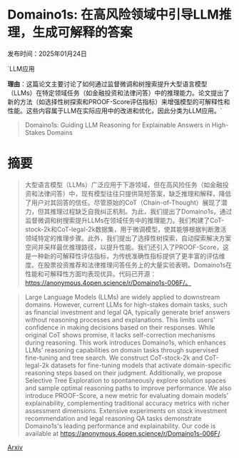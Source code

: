 # Domaino1s: 在高风险领域中引导LLM推理，生成可解释的答案

发布时间：2025年01月24日

`LLM应用

**理由**：这篇论文主要讨论了如何通过监督微调和树搜索提升大型语言模型（LLMs）在特定领域任务（如金融投资和法律问答）中的推理能力。论文提出了新的方法（如选择性树探索和PROOF-Score评估指标）来增强模型的可解释性和性能。这些内容属于LLM在实际应用中的改进和优化，因此分类为LLM应用。`

> Domaino1s: Guiding LLM Reasoning for Explainable Answers in High-Stakes Domains

# 摘要

> 大型语言模型（LLMs）广泛应用于下游领域，但在高风险任务（如金融投资和法律问答）中，现有模型往往只提供简短答案，缺乏推理和解释，降低了用户对其回答的信任。尽管原始的CoT（Chain-of-Thought）展现了潜力，但其推理过程缺乏自我纠正机制。为此，我们提出了Domain$o1$s，通过监督微调和树搜索提升LLMs在领域任务中的推理能力。我们构建了CoT-stock-2k和CoT-legal-2k数据集，用于微调模型，使其能够根据判断激活领域特定的推理步骤。此外，我们提出了选择性树探索，自动探索解决方案空间并采样最优推理路径，以提升性能。我们还引入了PROOF-Score，这是一种新的可解释性评估指标，为传统准确性指标提供了更丰富的评估维度。在股票投资推荐和法律推理问答任务上的大量实验表明，Domaino1s在性能和可解释性方面均表现优异。代码已开源：https://anonymous.4open.science/r/Domaino1s-006F/。

> Large Language Models (LLMs) are widely applied to downstream domains. However, current LLMs for high-stakes domain tasks, such as financial investment and legal QA, typically generate brief answers without reasoning processes and explanations. This limits users' confidence in making decisions based on their responses. While original CoT shows promise, it lacks self-correction mechanisms during reasoning. This work introduces Domain$o1$s, which enhances LLMs' reasoning capabilities on domain tasks through supervised fine-tuning and tree search. We construct CoT-stock-2k and CoT-legal-2k datasets for fine-tuning models that activate domain-specific reasoning steps based on their judgment. Additionally, we propose Selective Tree Exploration to spontaneously explore solution spaces and sample optimal reasoning paths to improve performance. We also introduce PROOF-Score, a new metric for evaluating domain models' explainability, complementing traditional accuracy metrics with richer assessment dimensions. Extensive experiments on stock investment recommendation and legal reasoning QA tasks demonstrate Domaino1s's leading performance and explainability. Our code is available at https://anonymous.4open.science/r/Domaino1s-006F/.

[Arxiv](https://arxiv.org/abs/2501.14431)